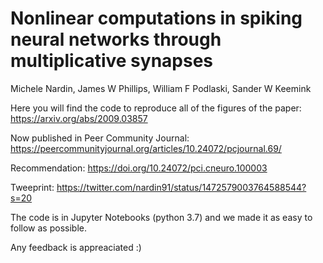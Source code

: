 # Nonlinear computations in spiking neural networks through multiplicative synapses
Michele Nardin, James W Phillips, William F Podlaski, Sander W Keemink

Here you will find the code to reproduce all of the figures of the paper: https://arxiv.org/abs/2009.03857

Now published in Peer Community Journal: https://peercommunityjournal.org/articles/10.24072/pcjournal.69/

Recommendation: https://doi.org/10.24072/pci.cneuro.100003

Tweeprint: https://twitter.com/nardin91/status/1472579003764588544?s=20

The code is in Jupyter Notebooks (python 3.7) and we made it as easy to follow as possible.

Any feedback is appreaciated :)
